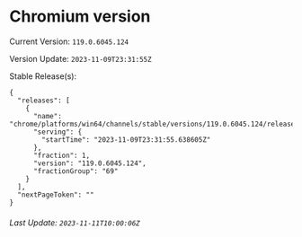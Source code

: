 # Chromium version

Current Version: `119.0.6045.124`

Version Update: `2023-11-09T23:31:55Z`

Stable Release(s):
```
{
  "releases": [
    {
      "name": "chrome/platforms/win64/channels/stable/versions/119.0.6045.124/releases/1699572715",
      "serving": {
        "startTime": "2023-11-09T23:31:55.638605Z"
      },
      "fraction": 1,
      "version": "119.0.6045.124",
      "fractionGroup": "69"
    }
  ],
  "nextPageToken": ""
}
```

###### Last Update: `2023-11-11T10:00:06Z`
        